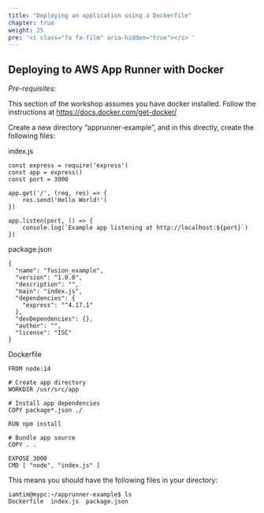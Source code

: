 ```yaml
---
title: "Deploying an application using a Dockerfile"
chapter: true
weight: 25
pre: '<i class="fa fa-film" aria-hidden="true"></i> '
---
```


## Deploying to AWS App Runner with Docker

*Pre-requisites:*

This section of the workshop assumes you have docker installed. Follow the instructions at https://docs.docker.com/get-docker/

Create a new directory “apprunner-example”, and in this directly, create the following files:

index.js

```
const express = require('express')
const app = express()
const port = 3000

app.get('/', (req, res) => {
    res.send('Hello World!')
})

app.listen(port, () => {
    console.log(`Example app listening at http://localhost:${port}`)
})
```

package.json
```
{
  "name": "fusion_example",
  "version": "1.0.0",
  "description": "",
  "main": "index.js",
  "dependencies": {
    "express": "^4.17.1"
  },
  "devDependencies": {},
  "author": "",
  "license": "ISC"
}
```

Dockerfile
```
FROM node:14

# Create app directory
WORKDIR /usr/src/app

# Install app dependencies
COPY package*.json ./

RUN npm install

# Bundle app source
COPY . .

EXPOSE 3000
CMD [ "node", "index.js" ]
```

This means you should have the following files in your directory:

```
iamtim@mypc:~/apprunner-example$ ls
Dockerfile  index.js  package.json
```
